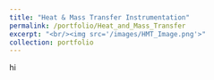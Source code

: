 ```yaml
---
title: "Heat & Mass Transfer Instrumentation"
permalink: /portfolio/Heat_and_Mass_Transfer
excerpt: "<br/><img src='/images/HMT_Image.png'>"
collection: portfolio
---
```

hi
